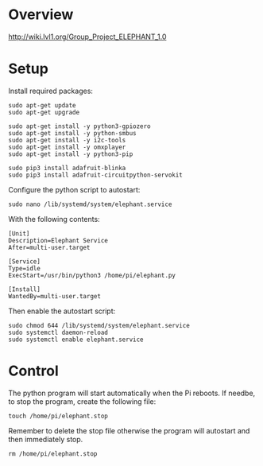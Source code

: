 # Overview
http://wiki.lvl1.org/Group_Project_ELEPHANT_1.0

# Setup
Install required packages:
```
sudo apt-get update
sudo apt-get upgrade

sudo apt-get install -y python3-gpiozero
sudo apt-get install -y python-smbus
sudo apt-get install -y i2c-tools
sudo apt-get install -y omxplayer
sudo apt-get install -y python3-pip

sudo pip3 install adafruit-blinka
sudo pip3 install adafruit-circuitpython-servokit
```

Configure the python script to autostart:

`sudo nano /lib/systemd/system/elephant.service`

With the following contents:
```
[Unit]
Description=Elephant Service
After=multi-user.target

[Service]
Type=idle
ExecStart=/usr/bin/python3 /home/pi/elephant.py

[Install]
WantedBy=multi-user.target
```

Then enable the autostart script:
```
sudo chmod 644 /lib/systemd/system/elephant.service
sudo systemctl daemon-reload
sudo systemctl enable elephant.service
```

# Control
The python program will start automatically when the Pi reboots. If needbe, to stop the program, create the following file:

`touch /home/pi/elephant.stop`

Remember to delete the stop file otherwise the program will autostart and then immediately stop.

`rm /home/pi/elephant.stop`
